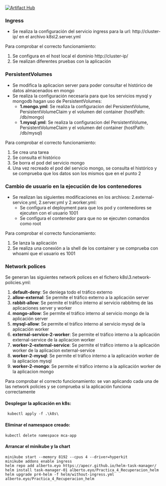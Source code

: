 [![Artifact Hub](https://img.shields.io/endpoint?url=https://artifacthub.io/badge/repository/mca-03-02-practica4-recuperacion)](https://artifacthub.io/packages/search?repo=mca-03-02-practica4-recuperacion)

### Ingress
* Se realiza la configuración del servicio ingress para la url: http://cluster-ip/ en el archivo k8s\2.server.yml

Para comprobar el correcto funcionamiento:
1. Se configura en el host local el dominio http://cluster-ip/
2. Se realizan diferentes pruebas con la aplicación 

### PersistentVolumes
* Se modifica la aplicacion server para poder consultar el histórico de datos almacenados en mongo
* Se realiza la configuración necesaria para que los servicios mysql y mongodb hagan uso de PersistentVolumes:
  * **1.mongo.yml**: Se realiza la configuracion del PersistentVolume, PersistentVolumeClaim y el volumen del container (hostPath: /db/mongo)
  * **1.mysql.yml**: Se realiza la configuracion del PersistentVolume, PersistentVolumeClaim y el volumen del container (hostPath: /db/mysql)  

Para comprobar el correcto funcionamiento:
1. Se crea una tarea
2. Se consulta el histórico
3. Se borra el pod del servicio mongo
4. Una vez recreado el pod del servicio mongo, se consulta el histórico y se comprueba que los datos son los mismos que en el punto 2

### Cambio de usuario en la ejecución de los contenedores
* Se realizan las siguientes modificaciones en los archivos: 2.external-service.yml, 2.server.yml y 2.worker.yml:
  * Se configura el deployment para que los pod y contenedores se ejecuten con el usuario 1001
  * Se configura el contenedor para que no se ejecuten comandos como root
  
Para comprobar el correcto funcionamiento:
1. Se lanza la aplicación
2. Se realiza una conexión a la shell de los container y se comprueba con whoami que el usuario es 1001

### Network polices
Se generan las siguientes network polices en el fichero k8s\3.network-policies.yml:
1. **default-deny**: Se deniega todo el tráfico externo
2. **allow-external**: Se permite el tráfico externo a la aplicación server
3. **rabbit-allow**: Se permite el tráfico interno al servicio rabbitmq de las aplicaciones server y worker
4. **mongo-allow**: Se permite el tráfico interno al servicio mongo de la aplicación server 
5. **mysql-allow**: Se permite el tráfico interno al servicio mysql de la aplicación worker
6. **external-service-2-worker**: Se permite el tráfico interno a la aplicación external-service de la aplicacion worker
7. **worker-2-external-service**: Se permite el tráfico interno a la aplicación worker de la aplicacion external-service
8. **worker-2-mysql**: Se permite el tráfico interno a la aplicación worker de la aplicacion mysql
9. **worker-2-mongo**: Se permite el tráfico interno a la aplicación worker de la aplicacion mongo

Para comprobar el correcto funcionamiento: se van aplicando cada una de las network policies y se comprueba si la aplicación funciona correctamente

#### Desplegar la aplicación en k8s: 
```
 kubectl apply -f .\k8s\
```

#### Eliminar el namespace creado:
```
kubectl delete namespace mca-app
```

#### Arrancar el minikube y la chart

```
minikube start --memory 8192 --cpus 4 --driver=hyperkit
minikube addons enable ingress
helm repo add alberto.eyo https://apecr.github.io/helm-task-manager/
helm install task-manager-01 alberto.eyo/Practica_4_Recuperacion_helm
helm upgrade pr4-helm -f helm/without-ingress.yml alberto.eyo/Practica_4_Recuperacion_helm
```


